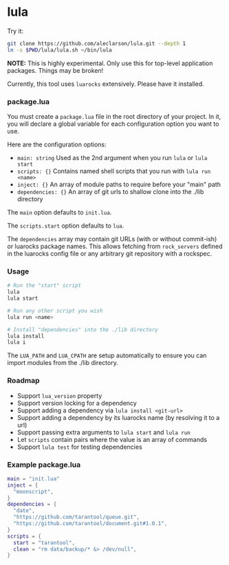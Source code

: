 # lula

Try it:
```sh
git clone https://github.com/aleclarson/lula.git --depth 1
ln -s $PWD/lula/lula.sh ~/bin/lula
```

**NOTE:** This is highly experimental. Only use this for top-level application packages. Things may be broken!

Currently, this tool uses `luarocks` extensively. Please have it installed.

### package.lua

You must create a `package.lua` file in the root directory of your project.
In it, you will declare a global variable for each configuration option you want to use.

Here are the configuration options:
- `main: string` Used as the 2nd argument when you run `lula` or `lula start`
- `scripts: {}` Contains named shell scripts that you run with `lula run <name>`
- `inject: {}` An array of module paths to require before your "main" path
- `dependencies: {}` An array of git urls to shallow clone into the ./lib directory

The `main` option defaults to `init.lua`.

The `scripts.start` option defaults to `lua`.

The `dependencies` array may contain git URLs (with or without commit-ish)
or luarocks package names. This allows fetching from `rock_servers` defined
in the luarocks config file or any arbitrary git repository with a rockspec.

### Usage

```sh
# Run the "start" script
lula
lula start

# Run any other script you wish
lula run <name>

# Install "dependencies" into the ./lib directory
lula install
lula i
```

The `LUA_PATH` and `LUA_CPATH` are setup automatically to ensure
you can import modules from the ./lib directory.

### Roadmap

- Support `lua_version` property
- Support version locking for a dependency
- Support adding a dependency via `lula install <git-url>`
- Support adding a dependency by its luarocks name (by resolving it to a url)
- Support passing extra arguments to `lula start` and `lula run`
- Let `scripts` contain pairs where the value is an array of commands
- Support `lula test` for testing dependencies

### Example package.lua

```lua
main = "init.lua"
inject = {
  "moonscript",
}
dependencies = {
  "date",
  "https://github.com/tarantool/queue.git",
  "https://github.com/tarantool/document.git#1.0.1",
}
scripts = {
  start = "tarantool",
  clean = "rm data/backup/* &> /dev/null",
}
```
